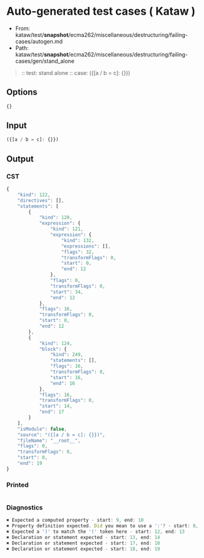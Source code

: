 # Auto-generated test cases ( Kataw )
- From: kataw/test/__snapshot__/ecma262/miscellaneous/destructuring/failing-cases/autogen.md
- Path: kataw/test/__snapshot__/ecma262/miscellaneous/destructuring/failing-cases/gen/stand_alone
> :: test: stand alone
> :: case: ({[a / b = c]: {}})
## Options

`````js
{}
`````
## Input

`````js
({[a / b = c]: {}})
`````
## Output

### CST

```javascript
{
    "kind": 122,
    "directives": [],
    "statements": [
        {
            "kind": 120,
            "expression": {
                "kind": 121,
                "expression": {
                    "kind": 132,
                    "expressions": [],
                    "flags": 32,
                    "transformFlags": 0,
                    "start": 0,
                    "end": 12
                },
                "flags": 0,
                "transformFlags": 0,
                "start": 34,
                "end": 12
            },
            "flags": 16,
            "transformFlags": 0,
            "start": 0,
            "end": 12
        },
        {
            "kind": 124,
            "block": {
                "kind": 249,
                "statements": [],
                "flags": 16,
                "transformFlags": 0,
                "start": 16,
                "end": 16
            },
            "flags": 16,
            "transformFlags": 0,
            "start": 14,
            "end": 17
        }
    ],
    "isModule": false,
    "source": "({[a / b = c]: {}})",
    "fileName": "__root__",
    "flags": 0,
    "transformFlags": 0,
    "start": 0,
    "end": 19
}
```

### Printed

```javascript

```

### Diagnostics

```javascript
✖ Expected a computed property - start: 9, end: 10
✖ Property definition expected. Did you mean to use a ':'? - start: 8, end: 10
✖ Expected a ')' to match the '(' token here - start: 12, end: 13
✖ Declaration or statement expected - start: 13, end: 14
✖ Declaration or statement expected - start: 17, end: 18
✖ Declaration or statement expected - start: 18, end: 19

```

